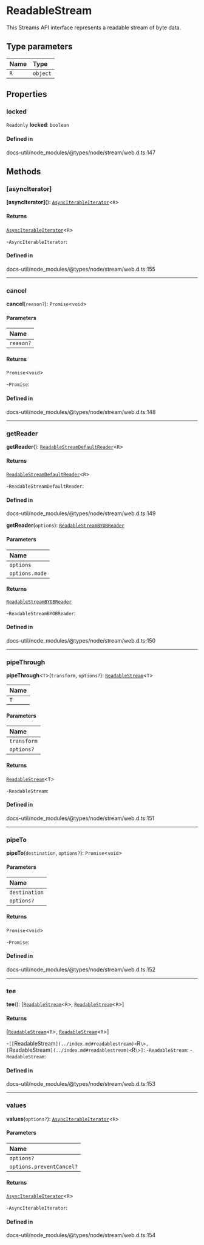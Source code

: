 # ReadableStream

This Streams API interface represents a readable stream of byte data.

## Type parameters

| Name | Type |
| :------ | :------ |
| `R` | `object` |

## Properties

### locked

 `Readonly` **locked**: `boolean`

#### Defined in

docs-util/node_modules/@types/node/stream/web.d.ts:147

## Methods

### [asyncIterator]

**[asyncIterator]**(): [`AsyncIterableIterator`](AsyncIterableIterator.md)<`R`\>

#### Returns

[`AsyncIterableIterator`](AsyncIterableIterator.md)<`R`\>

-`AsyncIterableIterator`: 

#### Defined in

docs-util/node_modules/@types/node/stream/web.d.ts:155

___

### cancel

**cancel**(`reason?`): `Promise`<`void`\>

#### Parameters

| Name |
| :------ |
| `reason?` | `any` |

#### Returns

`Promise`<`void`\>

-`Promise`: 

#### Defined in

docs-util/node_modules/@types/node/stream/web.d.ts:148

___

### getReader

**getReader**(): [`ReadableStreamDefaultReader`](../index.md#readablestreamdefaultreader)<`R`\>

#### Returns

[`ReadableStreamDefaultReader`](../index.md#readablestreamdefaultreader)<`R`\>

-`ReadableStreamDefaultReader`: 

#### Defined in

docs-util/node_modules/@types/node/stream/web.d.ts:149

**getReader**(`options`): [`ReadableStreamBYOBReader`](../index.md#readablestreambyobreader)

#### Parameters

| Name |
| :------ |
| `options` | `object` |
| `options.mode` | ``"byob"`` |

#### Returns

[`ReadableStreamBYOBReader`](../index.md#readablestreambyobreader)

-`ReadableStreamBYOBReader`: 

#### Defined in

docs-util/node_modules/@types/node/stream/web.d.ts:150

___

### pipeThrough

**pipeThrough**<`T`\>(`transform`, `options?`): [`ReadableStream`](../index.md#readablestream)<`T`\>

| Name |
| :------ |
| `T` | `object` |

#### Parameters

| Name |
| :------ |
| `transform` | [`ReadableWritablePair`](ReadableWritablePair.md)<`T`, `R`\> |
| `options?` | [`StreamPipeOptions`](StreamPipeOptions.md) |

#### Returns

[`ReadableStream`](../index.md#readablestream)<`T`\>

-`ReadableStream`: 

#### Defined in

docs-util/node_modules/@types/node/stream/web.d.ts:151

___

### pipeTo

**pipeTo**(`destination`, `options?`): `Promise`<`void`\>

#### Parameters

| Name |
| :------ |
| `destination` | [`WritableStream`](../index.md#writablestream)<`R`\> |
| `options?` | [`StreamPipeOptions`](StreamPipeOptions.md) |

#### Returns

`Promise`<`void`\>

-`Promise`: 

#### Defined in

docs-util/node_modules/@types/node/stream/web.d.ts:152

___

### tee

**tee**(): [[`ReadableStream`](../index.md#readablestream)<`R`\>, [`ReadableStream`](../index.md#readablestream)<`R`\>]

#### Returns

[[`ReadableStream`](../index.md#readablestream)<`R`\>, [`ReadableStream`](../index.md#readablestream)<`R`\>]

-`[[`ReadableStream`](../index.md#readablestream)<`R`\>, [`ReadableStream`](../index.md#readablestream)<`R`\>]`: 
	-`ReadableStream`: 
	-`ReadableStream`: 

#### Defined in

docs-util/node_modules/@types/node/stream/web.d.ts:153

___

### values

**values**(`options?`): [`AsyncIterableIterator`](AsyncIterableIterator.md)<`R`\>

#### Parameters

| Name |
| :------ |
| `options?` | `object` |
| `options.preventCancel?` | `boolean` |

#### Returns

[`AsyncIterableIterator`](AsyncIterableIterator.md)<`R`\>

-`AsyncIterableIterator`: 

#### Defined in

docs-util/node_modules/@types/node/stream/web.d.ts:154
